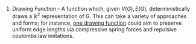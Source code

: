 1. Drawing Function - A function which, given $V(G), E(G)$, deterministically draws a $\mathbb{R}^2$ representation of G. This can take a variety of approaches and forms; for instance, [one drawing function](https://en.wikipedia.org/wiki/Force-directed_graph_drawing) could aim to preserve uniform edge lengths via compressive spring forces and repulsive coulombs law imitations.
